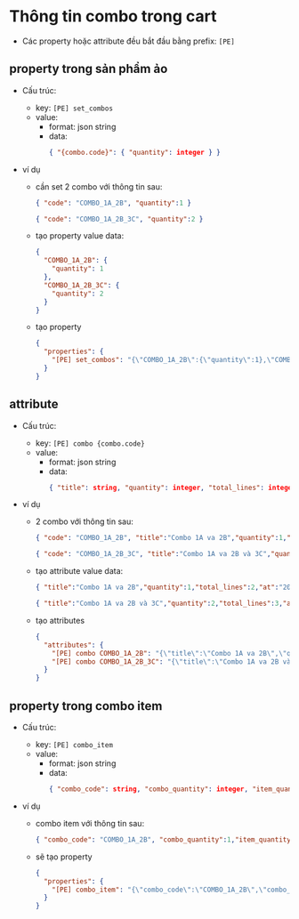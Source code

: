 # Thông tin combo trong cart

* Các property hoặc attribute đều bắt đầu bằng prefix: `[PE]`

## property trong sản phẩm ảo
* Cấu trúc:
  * key: `[PE] set_combos`
  * value:
    * format: json string
    * data:
      ```json
      { "{combo.code}": { "quantity": integer } }
      ```

* ví dụ
  * cần set 2 combo với thông tin sau:
    ```json
    { "code": "COMBO_1A_2B", "quantity":1 }

    { "code": "COMBO_1A_2B_3C", "quantity":2 }
    ```

  * tạo property value data:
    ```json
    {
      "COMBO_1A_2B": {
        "quantity": 1
      },
      "COMBO_1A_2B_3C": {
        "quantity": 2
      }
    }
    ```

  * tạo property
    ```json
    {
      "properties": {
        "[PE] set_combos": "{\"COMBO_1A_2B\":{\"quantity\":1},\"COMBO_1A_2B_3C\":{\"quantity\":2}}"
      }
    }
    ```


## attribute
* Cấu trúc:
  * key: `[PE] combo {combo.code}`
  * value:
    * format: json string
    * data:
      ```json
      { "title": string, "quantity": integer, "total_lines": integer, "at": iso-date }
      ```

* ví dụ
  * 2 combo với thông tin sau:
    ```json
    { "code": "COMBO_1A_2B", "title":"Combo 1A va 2B","quantity":1,"total_lines":2,"at":"2021-11-30T06:52:07.235Z"}

    { "code": "COMBO_1A_2B_3C", "title":"Combo 1A va 2B và 3C","quantity":2,"total_lines":3,"at":"2021-12-30T06:52:07.235Z"}
    ```

  * tạo attribute value data:
    ```json
    { "title":"Combo 1A va 2B","quantity":1,"total_lines":2,"at":"2021-11-30T06:52:07.235Z"}

    { "title":"Combo 1A va 2B và 3C","quantity":2,"total_lines":3,"at":"2021-12-30T06:52:07.235Z"}
    ```

  * tạo attributes
    ```json
    {
      "attributes": {
        "[PE] combo COMBO_1A_2B": "{\"title\":\"Combo 1A va 2B\",\"quantity\":1,\"total_lines\":2,\"at\":\"2021-11-30T06:52:07.235Z\"}",
        "[PE] combo COMBO_1A_2B_3C": "{\"title\":\"Combo 1A va 2B và 3C\",\"quantity\":2,\"total_lines\":3,\"at\":\"2021-12-30T06:52:07.235Z\"}"
      }
    }
    ```

## property trong combo item
* Cấu trúc:
  * key: `[PE] combo_item`
  * value:
    * format: json string
    * data:
      ```json
      { "combo_code": string, "combo_quantity": integer, "item_quantity": integer, "at": iso-date }
      ```

* ví dụ
  * combo item với thông tin sau:
    ```json
    { "combo_code": "COMBO_1A_2B", "combo_quantity":1,"item_quantity":2,"at":"2021-11-30T06:52:07.235Z"}
    ```

  * sẽ tạo property
    ```json
    {
      "properties": {
        "[PE] combo_item": "{\"combo_code\":\"COMBO_1A_2B\",\"combo_quantity\":1,\"item_quantity\":2,\"at\":\"2021-12-30T06:52:07.235Z\"}"
      }
    }
    ```